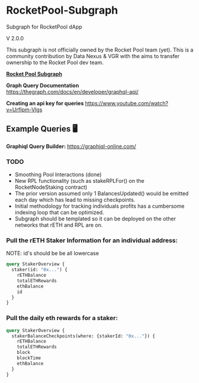 # RocketPool-Subgraph

Subgraph for RocketPool dApp

V 2.0.0

This subgraph is not officially owned by the Rocket Pool team (yet). This is a community contribution by Data Nexus & VGR with the aims to transfer ownership to the Rocket Pool dev team.

**[Rocket Pool Subgraph](https://thegraph.com/explorer/subgraphs/S9ihna8D733WTEShJ1KctSTCvY1VJ7gdVwhUujq4Ejo?view=Overview&chain=mainnet)**

**Graph Query Documentation** https://thegraph.com/docs/en/developer/graphql-api/

**Creating an api key for queries** https://www.youtube.com/watch?v=UrfIpm-Vlgs

## **Example Queries 🖥️**

**Graphiql Query Builder:** https://graphiql-online.com/

### TODO

- Smoothing Pool Interactions (done)
- New RPL functionality (such as stakeRPLFor() on the RocketNodeStaking contract)
- The prior version assumed only 1 BalancesUpdated() would be emitted each day which has lead to missing checkpoints.
- Initial methodology for tracking individuals profits has a cumbersome indexing loop that can be optimized.
- Subgraph should be templated so it can be deployed on the other networks that rETH and RPL are on.

### Pull the rETH Staker Information for an individual address:

NOTE: id's should be be all lowercase

```graphql
query StakerOverview {
  staker(id: "0x...") {
    rETHBalance
    totalETHRewards
    ethBalance
    id
  }
}
```

### Pull the daily eth rewards for a staker:

```graphql
query StakerOverview {
  stakerBalanceCheckpoints(where: {stakerId: "0x..."}) {
    rETHBalance
    totalETHRewards
    block
    blockTime
    ethBalance
  }
}
```
